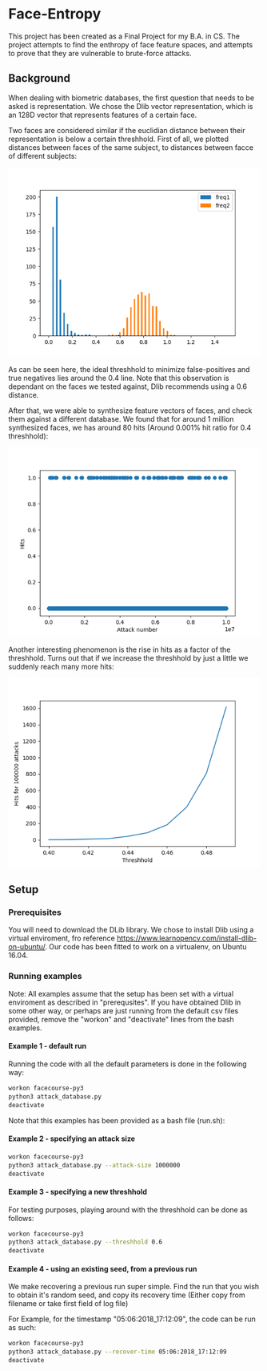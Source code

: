 # Face-Entropy

This project has been created as a Final Project for my B.A. in CS. The project attempts to find the enthropy of face feature spaces, and attempts to prove that they are vulnerable to brute-force attacks.


## Background

When dealing with biometric databases, the first question that needs to be asked is representation. We
chose the Dlib vector representation, which is an 128D vector that represents features of a certain face.


Two faces are considered similar if the euclidian distance between their representation is below a certain threshhold.
First of all, we plotted distances between faces of the same subject, to distances between facce of
different subjects:

![input image](https://github.com/Royz2123/Biometric-Attack/blob/master/figures/threshhold500.png)


As can be seen here, the ideal threshhold to minimize false-positives and true negatives lies around the 0.4
line. Note that this observation is dependant on the faces we tested against, Dlib recommends using a 0.6 distance.


After that, we were able to synthesize feature vectors of faces, and check them against a different database. We found that for around 1 million synthesized faces, we has around 80 hits (Around 0.001% hit ratio for 0.4 threshhold):

![input image](https://github.com/Royz2123/Biometric-Attack/blob/master/figures/diff_bases_10_mil.png)

Another interesting phenomenon is the rise in hits as a factor of the threshhold. Turns out that if we increase the threshhold by just a little we suddenly reach many more hits:

![input image](https://github.com/Royz2123/Biometric-Attack/blob/master/figures/thresh_test4.png)





## Setup

### Prerequisites

You will need to download the DLib library. We chose to install Dlib using a virtual enviroment, fro reference https://www.learnopencv.com/install-dlib-on-ubuntu/. Our code has been fitted to work on a virtualenv, on Ubuntu 16.04.


### Running examples

Note: All examples assume that the setup has been set with a virtual enviroment as described in "prerequsites". If you have obtained Dlib in some other way, or perhaps are just running from the default csv files provided, remove the "workon" and "deactivate" lines from the bash examples.

#### Example 1 - default run

Running the code with all the default parameters is done in the following way:

```bash
workon facecourse-py3
python3 attack_database.py
deactivate
```

Note that this examples has been provided as a bash file (run.sh):


#### Example 2 - specifying an attack size

```bash
workon facecourse-py3
python3 attack_database.py --attack-size 1000000
deactivate
```


#### Example 3 - specifying a new threshhold

For testing purposes, playing around with the threshhold can be done as follows:

```bash
workon facecourse-py3
python3 attack_database.py --threshhold 0.6
deactivate
```


#### Example 4 - using an existing seed, from a previous run

We make recovering a previous run super simple. Find the run that you wish to obtain it's random seed, and copy its recovery time (Either copy from filename or take first field of log file)


For Example, for the timestamp "05:06:2018_17:12:09", the code can be run as such:

```bash
workon facecourse-py3
python3 attack_database.py --recover-time 05:06:2018_17:12:09
deactivate
```
